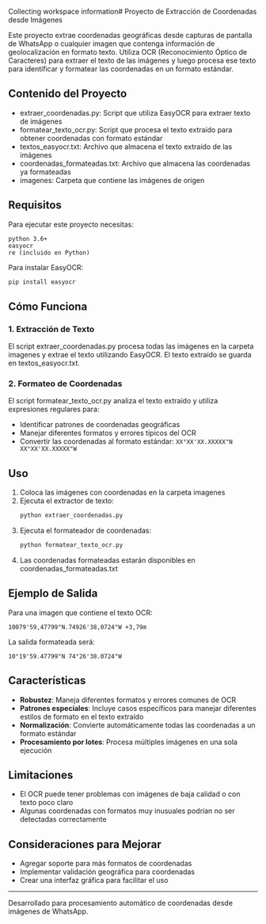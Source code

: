 Collecting workspace information# Proyecto de Extracción de Coordenadas desde Imágenes

Este proyecto extrae coordenadas geográficas desde capturas de pantalla de WhatsApp o cualquier imagen que contenga información de geolocalización en formato texto. Utiliza OCR (Reconocimiento Óptico de Caracteres) para extraer el texto de las imágenes y luego procesa ese texto para identificar y formatear las coordenadas en un formato estándar.

## Contenido del Proyecto

- extraer_coordenadas.py: Script que utiliza EasyOCR para extraer texto de imágenes
- formatear_texto_ocr.py: Script que procesa el texto extraído para obtener coordenadas con formato estándar
- textos_easyocr.txt: Archivo que almacena el texto extraído de las imágenes
- coordenadas_formateadas.txt: Archivo que almacena las coordenadas ya formateadas
- imagenes: Carpeta que contiene las imágenes de origen

## Requisitos

Para ejecutar este proyecto necesitas:

```
python 3.6+
easyocr
re (incluido en Python)
```

Para instalar EasyOCR:

```bash
pip install easyocr
```

## Cómo Funciona

### 1. Extracción de Texto

El script extraer_coordenadas.py procesa todas las imágenes en la carpeta imagenes y extrae el texto utilizando EasyOCR. El texto extraído se guarda en textos_easyocr.txt.

### 2. Formateo de Coordenadas

El script formatear_texto_ocr.py analiza el texto extraído y utiliza expresiones regulares para:
- Identificar patrones de coordenadas geográficas
- Manejar diferentes formatos y errores típicos del OCR
- Convertir las coordenadas al formato estándar: `XX°XX'XX.XXXXX"N XX°XX'XX.XXXXX"W`

## Uso

1. Coloca las imágenes con coordenadas en la carpeta imagenes
2. Ejecuta el extractor de texto:
   ```bash
   python extraer_coordenadas.py
   ```
3. Ejecuta el formateador de coordenadas:
   ```bash
   python formatear_texto_ocr.py
   ```
4. Las coordenadas formateadas estarán disponibles en coordenadas_formateadas.txt

## Ejemplo de Salida

Para una imagen que contiene el texto OCR:
```
10079'59,47799"N.74926'38,0724"W +3,79m
```

La salida formateada será:
```
10°19'59.47799"N 74°26'38.0724"W
```

## Características

- **Robustez**: Maneja diferentes formatos y errores comunes de OCR
- **Patrones especiales**: Incluye casos específicos para manejar diferentes estilos de formato en el texto extraído
- **Normalización**: Convierte automáticamente todas las coordenadas a un formato estándar
- **Procesamiento por lotes**: Procesa múltiples imágenes en una sola ejecución

## Limitaciones

- El OCR puede tener problemas con imágenes de baja calidad o con texto poco claro
- Algunas coordenadas con formatos muy inusuales podrían no ser detectadas correctamente

## Consideraciones para Mejorar

- Agregar soporte para más formatos de coordenadas
- Implementar validación geográfica para coordenadas
- Crear una interfaz gráfica para facilitar el uso

---

Desarrollado para procesamiento automático de coordenadas desde imágenes de WhatsApp.
